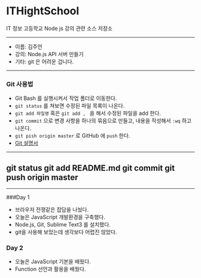 # ITHightSchool
IT 정보 고등학교 Node js 강의 관련 소스 저장소

---

* 이름: 김주언
* 강의: Node.js API 서버 만들기
* 기타: git 은 어려운 겁니다.

---

### Git 사용법
* Git Bash 를 실행시켜서 작업 폴더로 이동한다.
* `git status` 를 쳐보면 수정된 파일 목록이 나온다.
* `git add 파일명` 혹은 `git add , ` 을 해서 수정된
파일을 add 한다.
* `git commit` 으로 변경 사항을 하나의 묶음으로 만들고,
내용을 작성해서 `:wq` 하고 나온다.
* `git pish origin master` 로 GitHub 에 `push` 한다.
* [Git 설명서](https://marklodato.github.io/visual-git-guide/index-ko.html)

---

git status
git add README.md
git commit
git push origin master
---


---


###Day 1
* 브라우저 전쟁같은 잡담을 나눴다.
* 오늘은 JavaScript 개발환경을 구축했다.
* Node.js, Git, Sublime Text3 를 설치했다.
* git을 사용해 보았는데 생각보다 어렵진 않았다.


### Day 2
* 오늘은 JavaScript 기본을 배웠다.
* Function 선언과 활용을 배웠다.
